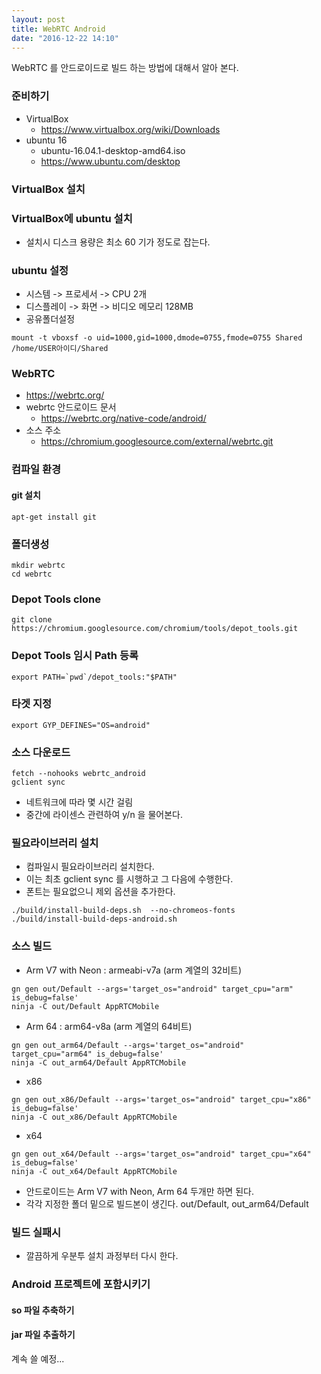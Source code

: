 ```yaml
---
layout: post
title: WebRTC Android
date: "2016-12-22 14:10"
---
```


WebRTC 를 안드로이드로 빌드 하는 방법에 대해서 알아 본다.


### 준비하기
- VirtualBox
  - https://www.virtualbox.org/wiki/Downloads
- ubuntu 16
  - ubuntu-16.04.1-desktop-amd64.iso
  - https://www.ubuntu.com/desktop


### VirtualBox 설치


### VirtualBox에 ubuntu 설치
- 설치시 디스크 용량은 최소 60 기가 정도로 잡는다.

### ubuntu 설정
- 시스템 -> 프로세서 -> CPU 2개
- 디스플레이 -> 화면 -> 비디오 메모리 128MB
- 공유폴더설정

```
mount -t vboxsf -o uid=1000,gid=1000,dmode=0755,fmode=0755 Shared /home/USER아이디/Shared
```

### WebRTC
- https://webrtc.org/
- webrtc 안드로이드 문서
  - https://webrtc.org/native-code/android/
- 소스 주소
  - https://chromium.googlesource.com/external/webrtc.git


### 컴파일 환경
#### git 설치

```
apt-get install git
```

### 폴더생성

```
mkdir webrtc
cd webrtc
```


### Depot Tools clone

```
git clone https://chromium.googlesource.com/chromium/tools/depot_tools.git
```

### Depot Tools 임시 Path 등록

```
export PATH=`pwd`/depot_tools:"$PATH"
```

### 타겟 지정

```
export GYP_DEFINES="OS=android"
```

### 소스 다운로드

```
fetch --nohooks webrtc_android
gclient sync
```

- 네트워크에 따라 몇 시간 걸림
- 중간에 라이센스 관련하여 y/n 을 물어본다.

### 필요라이브러리 설치

- 컴파일시 필요라이브러리 설치한다.
- 이는 최초 gclient sync 를 시행하고 그 다음에 수행한다.
- 폰트는 필요없으니 제외 옵션을 추가한다.

```
./build/install-build-deps.sh  --no-chromeos-fonts
./build/install-build-deps-android.sh
```

### 소스 빌드

- Arm V7 with Neon : armeabi-v7a (arm 계열의 32비트)

```
gn gen out/Default --args='target_os="android" target_cpu="arm" is_debug=false'
ninja -C out/Default AppRTCMobile
```

- Arm 64 : arm64-v8a (arm 계열의 64비트)

```
gn gen out_arm64/Default --args='target_os="android" target_cpu="arm64" is_debug=false'
ninja -C out_arm64/Default AppRTCMobile
```

- x86

```
gn gen out_x86/Default --args='target_os="android" target_cpu="x86" is_debug=false'
ninja -C out_x86/Default AppRTCMobile
```

- x64

```
gn gen out_x64/Default --args='target_os="android" target_cpu="x64" is_debug=false'
ninja -C out_x64/Default AppRTCMobile
```

- 안드로이드는 Arm V7 with Neon, Arm 64 두개만 하면 된다.
- 각각 지정한 폴더 밑으로 빌드본이 생긴다. out/Default, out_arm64/Default

### 빌드 실패시
- 깔끔하게 우분투 설치 과정부터 다시 한다.


### Android 프로젝트에 포함시키기

#### so 파일 추축하기

#### jar 파일 추출하기


계속 쓸 예정...
